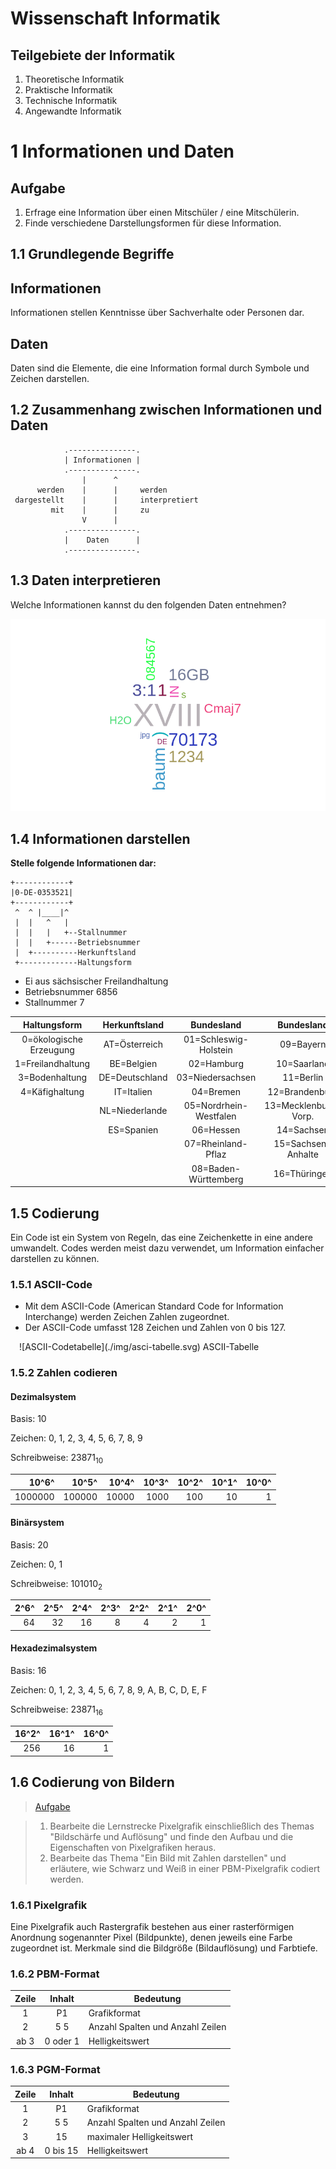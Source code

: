 <!--
author:   Dirk Koehler

email:    koehler.di@gykl.lernsax.de

version:  0.0.1

language: de

narrator: DE Deutsch Male

comment:  Informatik Klasse 7

link:     https://cdn.jsdelivr.net/chartist.js/latest/chartist.min.css

script:   https://cdn.jsdelivr.net/chartist.js/latest/chartist.min.js

translation: Deutsch  translations/German.md

mode: Presentation

dark: false

@style

.lia-slide__footer {
    display: none !important;
}

.lia-effect__circle {
    display: none !important;
}

@media (min-width: 600px) {
    .newspaper {
        column-count: 2;
        column-gap: 40px;
        column-rule: 1px solid lightblue;
    }
}

h1, h2, h3, h4, h5, h6 {
    column-span: all;
    font-family: Arial, Helvetica, sans-serif;     
}

figurecaption {
    font-size: 0.8em;
    font-family: Arial, Helvetica, sans-serif;
    font-style: italic;
    font-weight: 600;
}

.kasten {
    background-color:rgba(162,67,8,0.8);    
    color:#FFFFFF;
    padding: 1em;
    margin: 1em 0em 1em 0em;
    border-radius:10px;    
    font-family: Arial, Helvetica, sans-serif;
    font-weight: 400;
}

.kasten0 {
    background-color:#399193;
    border-radius:10px;
    color:#FFFFFF;
    padding: 1em;
    font-family: Arial, Helvetica, sans-serif;
    font-weight:400;
}
.kasten1 {
    background-color:#A24308;
    border-radius:10px;
    color:#FFFFFF;
    padding: 1em;
    font-family: Arial, Helvetica, sans-serif;
    font-weight:400;
}

.cb {
    break-before: column;
}

@end

@onload
window.LIA.settings.font_size = 2
@end
-->
# Wissenschaft Informatik

Teilgebiete der Informatik
--------------------------

1. Theoretische Informatik
2. Praktische Informatik
3. Technische Informatik
4. Angewandte Informatik

# 1 Informationen und Daten

Aufgabe
-------

1. Erfrage eine Information über einen Mitschüler / eine Mitschülerin.
2. Finde verschiedene Darstellungsformen für diese Information.

## 1.1 Grundlegende Begriffe

Informationen
-------------

<div class="kasten">
Informationen stellen Kenntnisse über Sachverhalte oder Personen dar.
</div>

Daten
-----
<div class="kasten">
Daten sind die Elemente, die eine Information formal durch Symbole und Zeichen darstellen.
</div>

## 1.2 Zusammenhang zwischen Informationen und Daten

<!-- style="width: 60%; padding:10px;" -->
```ascii
            .---------------.
            | Informationen |
            .---------------.
                |      ^
      werden    |      |     werden
 dargestellt    |      |     interpretiert
         mit    |      |     zu
                V      |
            .---------------.
            |    Daten      |
            .---------------.
```

## 1.3 Daten interpretieren

Welche Informationen kannst du den folgenden Daten entnehmen?

![Wortwolke](./img/wortwolke.png)

## 1.4 Informationen darstellen

**Stelle folgende Informationen dar:**

<!-- style="width: 30%; float:right;padding:10px;" -->
``` ascii
+------------+
|0-DE-0353521|
+------------+
 ^  ^ |____|^
 |  |   ^   |
 |  |   |   +--Stallnummer 
 |  |   +------Betriebsnummer
 |  +----------Herkunftsland
 +-------------Haltungsform
```

- Ei aus sächsischer Freilandhaltung
- Betriebsnummer 6856
- Stallnummer 7

<!-- data-type="none" -->
|      Haltungsform       | Herkunftsland  |       Bundesland       |      Bundesland      |
|:-----------------------:|:--------------:|:----------------------:|:--------------------:|
| 0=ökologische Erzeugung | AT=Österreich  | 01=Schleswig-Holstein  |      09=Bayern       |
|    1=Freilandhaltung    |   BE=Belgien   |       02=Hamburg       |     10=Saarland      |
|     3=Bodenhaltung      | DE=Deutschland |    03=Niedersachsen    |      11=Berlin       |
|     4=Käfighaltung      |   IT=Italien   |       04=Bremen        |    12=Brandenburg    |
|                         | NL=Niederlande | 05=Nordrhein-Westfalen | 13=Mecklenburg-Vorp. |
|                         |   ES=Spanien   |       06=Hessen        |      14=Sachsen      |
|                         |                |   07=Rheinland-Pflaz   |  15=Sachsen-Anhalte  |
|                         |                |  08=Baden-Württemberg  |     16=Thüringen     |

## 1.5 Codierung

<div class="kasten">
Ein Code ist ein System von Regeln, das eine Zeichenkette in eine andere umwandelt. Codes werden meist dazu verwendet, um Information einfacher darstellen zu können.
</div>

### 1.5.1 ASCII-Code 

- Mit dem ASCII-Code (American Standard Code for Information Interchange) werden Zeichen Zahlen zugeordnet. 
- Der ASCII-Code umfasst 128  Zeichen und Zahlen von 0 bis 127. 

<figure style="margin:1em;">
    ![ASCII-Codetabelle](./img/asci-tabelle.svg)
<figurecaption>ASCII-Tabelle</figurecaption>
</figure>

### 1.5.2 Zahlen codieren

#### Dezimalsystem

Basis:          10

Zeichen:        0, 1, 2, 3, 4, 5, 6, 7, 8, 9

Schreibweise:   23871<sub>10</sub>

<!-- data-type="none" -->
|   10^6^ |  10^5^ | 10^4^ | 10^3^ | 10^2^ | 10^1^ | 10^0^ |
|--------:|-------:|------:|------:|------:|------:|------:|
| 1000000 | 100000 | 10000 |  1000 |   100 |    10 |     1 |

#### Binärsystem

Basis:          20

Zeichen:        0, 1

Schreibweise:   101010<sub>2</sub>

<!-- data-type="none" -->
| 2^6^ | 2^5^ | 2^4^ | 2^3^ | 2^2^ | 2^1^ | 2^0^ |
|-----:|-----:|-----:|-----:|-----:|-----:|-----:|
|   64 |   32 |   16 |    8 |    4 |    2 |    1 |

#### Hexadezimalsystem

Basis:          16

Zeichen:        0, 1, 2, 3, 4, 5, 6, 7, 8, 9, A, B, C, D, E, F

Schreibweise:   23871<sub>16</sub>

<!-- data-type="none" -->
| 16^2^ | 16^1^ | 16^0^ |
|------:|------:|------:|
|   256 |    16 |     1 |


## 1.6 Codierung von Bildern

> [Aufgabe](https://inf-schule.de/kids/datennetze/pixelgrafik)

> 1. Bearbeite die Lernstrecke Pixelgrafik einschließlich des Themas "Bildschärfe und Auflösung" und finde den Aufbau und die Eigenschaften von Pixelgrafiken heraus.
> 2. Bearbeite das Thema "Ein Bild mit Zahlen darstellen" und erläutere, wie Schwarz und Weiß in einer PBM-Pixelgrafik codiert werden. 

### 1.6.1 Pixelgrafik

<div class=kasten>
Eine Pixelgrafik auch Rastergrafik  bestehen aus einer rasterförmigen Anordnung sogenannter Pixel (Bildpunkte), denen jeweils eine Farbe zugeordnet ist. 
Merkmale sind  die Bildgröße (Bildauflösung) und Farbtiefe. 
</div>

### 1.6.2 PBM-Format

<!-- data-type="none" -->
| Zeile |  Inhalt  | Bedeutung                        |
|:-----:|:--------:|----------------------------------|
|   1   |    P1    | Grafikformat                     |
|   2   |   5 5    | Anzahl Spalten und Anzahl Zeilen |
| ab 3  | 0 oder 1 | Helligkeitswert                  |


### 1.6.3 PGM-Format

<!-- data-type="none" -->
| Zeile |  Inhalt  | Bedeutung                        |
|:-----:|:--------:|----------------------------------|
|   1   |    P1    | Grafikformat                     |
|   2   |   5 5    | Anzahl Spalten und Anzahl Zeilen |
|   3   |    15    | maximaler Helligkeitswert        |
| ab 4  | 0 bis 15 | Helligkeitswert                  |

